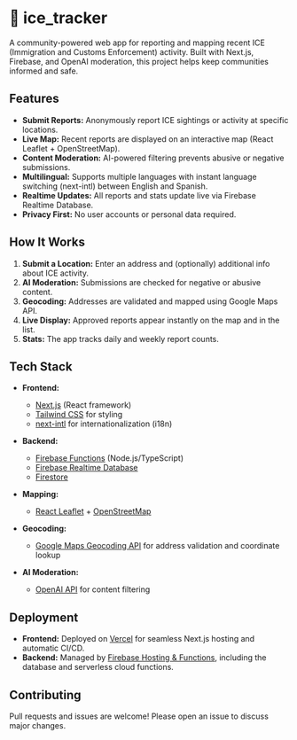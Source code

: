 # 🚨 ice_tracker

A community-powered web app for reporting and mapping recent ICE (Immigration and Customs Enforcement) activity. Built with Next.js, Firebase, and OpenAI moderation, this project helps keep communities informed and safe.

## Features

- **Submit Reports:** Anonymously report ICE sightings or activity at specific locations.
- **Live Map:** Recent reports are displayed on an interactive map (React Leaflet + OpenStreetMap).
- **Content Moderation:** AI-powered filtering prevents abusive or negative submissions.
- **Multilingual:** Supports multiple languages with instant language switching (next-intl) between English and Spanish.
- **Realtime Updates:** All reports and stats update live via Firebase Realtime Database.
- **Privacy First:** No user accounts or personal data required.

## How It Works

1. **Submit a Location:** Enter an address and (optionally) additional info about ICE activity.
2. **AI Moderation:** Submissions are checked for negative or abusive content.
3. **Geocoding:** Addresses are validated and mapped using Google Maps API.
4. **Live Display:** Approved reports appear instantly on the map and in the list.
5. **Stats:** The app tracks daily and weekly report counts.

## Tech Stack

- **Frontend:**

  - [Next.js](https://nextjs.org/) (React framework)
  - [Tailwind CSS](https://tailwindcss.com/) for styling
  - [next-intl](https://github.com/amannn/next-intl) for internationalization (i18n)

- **Backend:**

  - [Firebase Functions](https://firebase.google.com/docs/functions) (Node.js/TypeScript)
  - [Firebase Realtime Database](https://firebase.google.com/products/realtime-database)
  - [Firestore](https://firebase.google.com/products/firestore)

- **Mapping:**

  - [React Leaflet](https://react-leaflet.js.org/) + [OpenStreetMap](https://www.openstreetmap.org/)

- **Geocoding:**

  - [Google Maps Geocoding API](https://developers.google.com/maps/documentation/geocoding/overview) for address validation and coordinate lookup

- **AI Moderation:**
  - [OpenAI API](https://openai.com/api/) for content filtering

## Deployment

- **Frontend:** Deployed on [Vercel](https://vercel.com/) for seamless Next.js hosting and automatic CI/CD.
- **Backend:** Managed by [Firebase Hosting & Functions](https://firebase.google.com/), including the database and serverless cloud functions.

## Contributing

Pull requests and issues are welcome! Please open an issue to discuss major changes.
